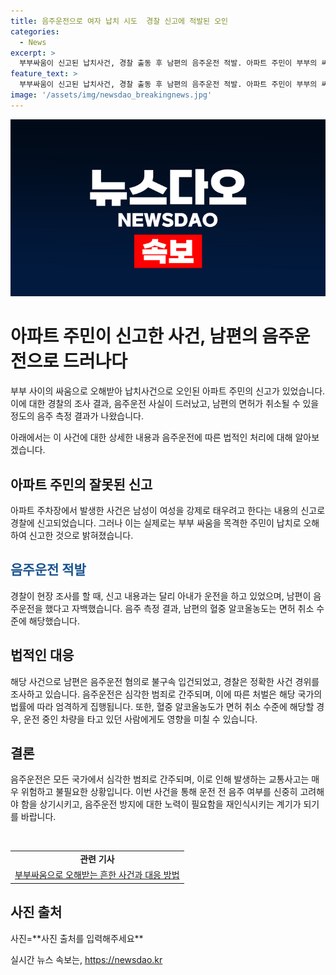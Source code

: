 ```yaml
---
title: 음주운전으로 여자 납치 시도  경찰 신고에 적발된 오인
categories:
  - News
excerpt: >
  부부싸움이 신고된 납치사건, 경찰 출동 후 남편의 음주운전 적발. 아파트 주민이 부부의 싸움을 납치로 오인해 신고한 후 경찰이 출동해 사실을 확인함. 남편이 음주운전을 자백하고 음주 측정 결과 면허취소 수준의 알코올 농도를 보였음. A씨는 음주운전 혐의로 불구속 입건되었고, 정확한 사건 경위가 조사 중임.
feature_text: >
  부부싸움이 신고된 납치사건, 경찰 출동 후 남편의 음주운전 적발. 아파트 주민이 부부의 싸움을 납치로 오인해 신고한 후 경찰이 출동해 사실을 확인함. 남편이 음주운전을 자백하고 음주 측정 결과 면허취소 수준의 알코올 농도를 보였음. A씨는 음주운전 혐의로 불구속 입건되었고, 정확한 사건 경위가 조사 중임.
image: '/assets/img/newsdao_breakingnews.jpg'
---
```


<p><img src="/assets/img/newsdao_breakingnews.jpg" alt="koreaapp 속보" /></p>

<h1>아파트 주민이 신고한 사건, 남편의 음주운전으로 드러나다</h1>

<p>부부 사이의 싸움으로 오해받아 납치사건으로 오인된 아파트 주민의 신고가 있었습니다. 이에 대한 경찰의 조사 결과, 음주운전 사실이 드러났고, 남편의 면허가 취소될 수 있을 정도의 음주 측정 결과가 나왔습니다.</p>

<p data-ke-size="size16">아래에서는 이 사건에 대한 상세한 내용과 음주운전에 따른 법적인 처리에 대해 알아보겠습니다.</p>

<h2>아파트 주민의 잘못된 신고</h2>

<p>아파트 주차장에서 발생한 사건은 남성이 여성을 강제로 태우려고 한다는 내용의 신고로 경찰에 신고되었습니다. 그러나 이는 실제로는 부부 싸움을 목격한 주민이 납치로 오해하여 신고한 것으로 밝혀졌습니다.</p>

<h2><b><span style="color: #1a5490;">음주운전 적발</span></b></h2>

<p>경찰이 현장 조사를 할 때, 신고 내용과는 달리 아내가 운전을 하고 있었으며, 남편이 음주운전을 했다고 자백했습니다. 음주 측정 결과, 남편의 혈중 알코올농도는 면허 취소 수준에 해당했습니다.</p>

<h2>법적인 대응</h2>

<p>해당 사건으로 남편은 음주운전 혐의로 불구속 입건되었고, 경찰은 정확한 사건 경위를 조사하고 있습니다. 음주운전은 심각한 범죄로 간주되며, 이에 따른 처벌은 해당 국가의 법률에 따라 엄격하게 집행됩니다. 또한, 혈중 알코올농도가 면허 취소 수준에 해당할 경우, 운전 중인 차량을 타고 있던 사람에게도 영향을 미칠 수 있습니다.</p>

<h2>결론</h2>

<p>음주운전은 모든 국가에서 심각한 범죄로 간주되며, 이로 인해 발생하는 교통사고는 매우 위험하고 불필요한 상황입니다. 이번 사건을 통해 운전 전 음주 여부를 신중히 고려해야 함을 상기시키고, 음주운전 방지에 대한 노력이 필요함을 재인식시키는 계기가 되기를 바랍니다.</p>

<p data-ke-size="size16">&nbsp;</p>

<table>
    <tbody>
        <tr>
            <td style="text-align: center; height: 17px;"><b>관련 기사</b></td>
        </tr>
        <tr>
            <td style="text-align: center; height: 17px;"><a href="https://example.com">부부싸움으로 오해받는 흔한 사건과 대응 방법</a></td>
        </tr>
    </tbody>
</table>

<h2>사진 출처</h2>

<p>사진=**사진 출처를 입력해주세요**</p>
실시간 뉴스 속보는, <a href="https://newsdao.kr" rel="dofollow">https://newsdao.kr</a>


